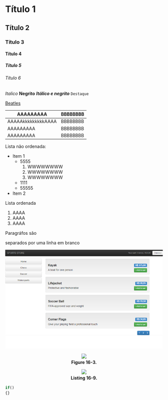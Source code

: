 # Título 1
## Título 2
### Título 3
#### Título 4
##### Título 5
###### Título 6



*Italico*
**Negrito**
***Itálico e negrito***
`Destaque`

[Beatles](https://www.thebeatles.com)

AAAAAAAAA|BBBBBBBB
---------|--------
AAAAAkkkkkkkkkAAAA|BBBBBBBB
AAAAAAAAA|BBBBBBBB
AAAAAAAAA|BBBBBBBB

Lista não ordenada:
* Item 1
    - 5555
        1. WWWWWWWW
        2. WWWWWWWW
        3. WWWWWWWW
    - 1111
    - 55555
* Item 2

Lista ordenada
1. AAAA
2. AAAA
3. AAAA

Paragráfos são

separados por uma linha em branco


![Figure 10-1](/CHAPTER%2010%20-%20SPORTSSTORE%20MOBILE/AA%20-%20SUMMARY/ch10-Pictures/Figure%2010-1.png)

<p align="center">
    <img src="ch16-Pictures/Figure 16-3.png" /><br />
    <b>Figure 16-3.</b> 
</p>  

<p align="center">
    <img src="ch16-Pictures/Listing 16-9.png" /><br />
    <b>Listing 16-9.</b> 
</p>

```js
if()
{}
```
